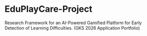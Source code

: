 # EduPlayCare-Project
Research Framework for an AI-Powered Gamified Platform for Early Detection of Learning Difficulties. (GKS 2026 Application Portfolio)

